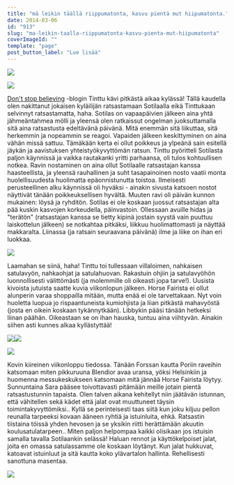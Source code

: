 ```yaml
---
title: "mä leikin täällä riippumatonta, kasvu pientä mut hiipumatonta."
date: 2014-03-06
id: "913"
slug: "ma-leikin-taalla-riippumatonta-kasvu-pienta-mut-hiipumatonta"
coverImageId: ""
template: "page"
post_button_label: "Lue lisää"
---
```


[![](/images/IMG_0128.JPG)](http://2.bp.blogspot.com/-YRJf8LJkk-c/UxjsS1bujcI/AAAAAAAAIB4/h49s6KKUNrw/s1600/IMG_0128.JPG)

[![](/images/IMG_0074.JPG)](http://2.bp.blogspot.com/-1Vc7Uo5Y0kg/UxjsQcjZBMI/AAAAAAAAIBQ/fRzO5DjdeCE/s1600/IMG_0074.JPG)

[Don't stop believing](http://puskaponi.blogspot.fi/) -blogin Tinttu kävi pitkästä aikaa kylässä! Tällä kaudella olen nakittanut jokaisen kyläilijän ratsastamaan Sotilaalla eikä Tinttukaan selvinnyt ratsastamatta, haha. Sotilas on vapaapäivien jälkeen aina yhtä jähmeäntahmea mölli ja yleensä olen ratkaissut ongelman juoksuttamalla sitä aina ratsastusta edeltävänä päivänä. Mitä enemmän sitä liikuttaa, sitä herkemmin ja nopeammin se reagoi. Vapaiden jälkeen keskittyminen on aina vähän missä sattuu. Tämäkään kerta ei ollut poikkeus ja ylpeänä sain esitellä jäykän ja aavistuksen yhteistyökyvyttömän ratsun. Tinttu pyöritteli Sotilasta paljon käynnissä ja vaikka rautakanki yritti parhaansa, oli tulos kohtuullisen notkea. Ravin nostaminen on aina ollut Sotilaalle ratsastajan kanssa haasteellista, ja yleensä rauhallinen ja suht tasapainoinen nosto vaatii monta huolellisuudesta huolimatta epäonnistunutta toistoa. Ilmeisesti perusteellinen alku käynnissä oli hyväksi - ainakin sivusta katsoen nostot näyttivät tänään poikkeuksellisen hyvältä. Muuten ravi oli päivän kunnon mukainen: löysä ja ryhditön. Sotilas ei ole koskaan juossut ratsastajan alta pää kuskin kasvojen korkeudella, päinvastoin. Ollessaan avuille hidas ja "terätön" (ratsastajan kanssa se tietty kipinä jostain syystä vain puuttuu laiskottelun jälkeen) se notkahtaa pitkäksi, liikkuu huolimattomasti ja näyttää makkaralta. Liinassa (ja ratsain seuraavana päivänä) ilme ja liike on ihan eri luokkaa.

[![](/images/IMG_0012.JPG)](http://1.bp.blogspot.com/-K_C9LtPUXp8/UxjsQO8OfNI/AAAAAAAAIBY/NkfeZGYvXWg/s1600/IMG_0012.JPG)

Laamahan se siinä, haha! Tinttu toi tullessaan villaloimen, nahkaisen satulavyön, nahkaohjat ja satulahuovan. Rakastuin ohjiin ja satulavyöhön luonnollisesti välittömästi (ja molemmille oli oikeasti jopa tarve!). Uusista kivoista jutuista saatte kuvia viikonlopun jälkeen. Horse Fairista ei ollut alunperin varaa shoppailla mitään, mutta enää ei ole tarvettakaan. Nyt voin huoletta luopua jo rispaantuneista kumiohjista ja liian pitkästä mahavyöstä (josta en oikein koskaan tykännytkään). Libbykin pääsi tänään hetkeksi liinan päähän. Oikeastaan se on ihan hauska, tuntuu aina viihtyvän. Ainakin siihen asti kunnes alkaa kyllästyttää!

[![](/images/IMG_0145.JPG)](http://3.bp.blogspot.com/-mAnqtWwMe1Q/UxjsJvuJzFI/AAAAAAAAIBI/vMUYffqWcx8/s1600/IMG_0145.JPG)[![](/images/IMG_0126.JPG)](http://2.bp.blogspot.com/-M9EujzBs5bc/UxjsJdR60zI/AAAAAAAAIBE/CVpaHrYAsMQ/s1600/IMG_0126.JPG)

[![](/images/IMG_0081.JPG)](http://3.bp.blogspot.com/-S66P_36OaEw/UxjsGgTBRGI/AAAAAAAAIA4/znAuM1HPhXc/s1600/IMG_0081.JPG)

Kovin kiireinen viikonloppu tiedossa. Tänään Forssan kautta Poriin raveihin katsomaan miten pikkuruuna Blendior avaa uransa, yöksi Helsinkiin ja huomenna messukeskukseen katsomaan mitä jännää Horse Fairista löytyy. Sunnuntaina Sara pääsee toivottavasti pitämään meille jotain pientä ratsastustunnin tapaista. Olen talven aikana kehitellyt niin jäätävän istunnan, että vähitellen sekä kädet että jalat ovat muuttuneet täysin toimintakyvyttömiksi.. Kyllä se perinteisesti taas siitä kun joku kiljuu pellon reunalla tarpeeksi kovaan ääneen ryhtiä ja istuinluita, ehkä. Ratsastin tiistaina töissä yhden hevosen ja se yksikin riitti herättämään akuutin koulusatulatarpeen.. Miten paljon helpompaa kaikki olisikaan jos istuisin samalla tavalla Sotilaankin selässä! Haluan rennot ja käyttökelpoiset jalat, joita en omassa satulassamme ole koskaan löytänyt. Kun jalat hukkuvat, katoavat istuinluut ja sitä kautta koko ylävartalon hallinta. Rehellisesti sanottuna masentaa.

[![](/images/IMG_0016.JPG)](http://2.bp.blogspot.com/-5xrD9D9ItM8/Uxj4qsqGF9I/AAAAAAAAICk/LpndJQBQVhY/s1600/IMG_0016.JPG)
